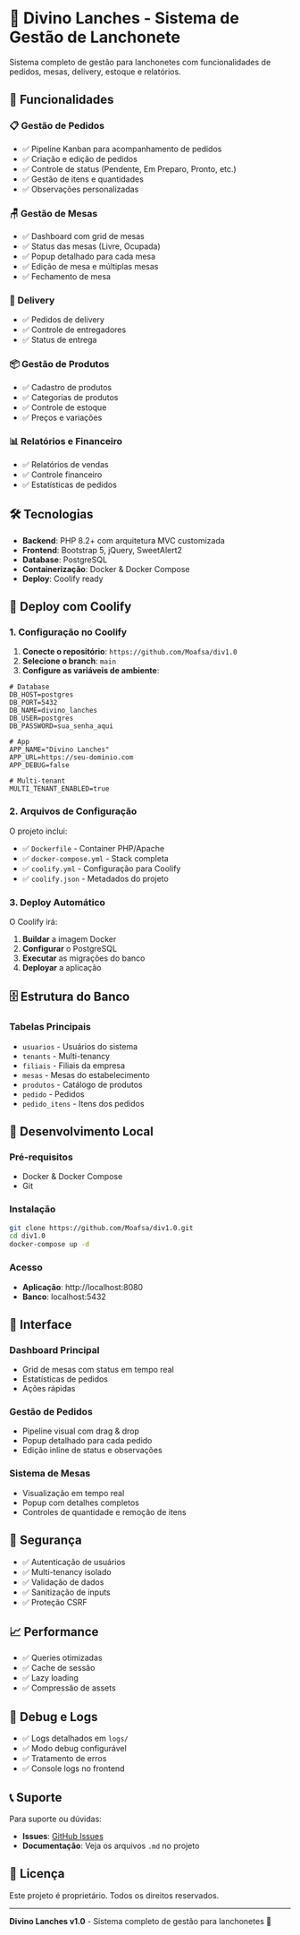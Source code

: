 # 🍔 Divino Lanches - Sistema de Gestão de Lanchonete

Sistema completo de gestão para lanchonetes com funcionalidades de pedidos, mesas, delivery, estoque e relatórios.

## 🚀 Funcionalidades

### 📋 Gestão de Pedidos
- ✅ Pipeline Kanban para acompanhamento de pedidos
- ✅ Criação e edição de pedidos
- ✅ Controle de status (Pendente, Em Preparo, Pronto, etc.)
- ✅ Gestão de itens e quantidades
- ✅ Observações personalizadas

### 🪑 Gestão de Mesas
- ✅ Dashboard com grid de mesas
- ✅ Status das mesas (Livre, Ocupada)
- ✅ Popup detalhado para cada mesa
- ✅ Edição de mesa e múltiplas mesas
- ✅ Fechamento de mesa

### 🚚 Delivery
- ✅ Pedidos de delivery
- ✅ Controle de entregadores
- ✅ Status de entrega

### 📦 Gestão de Produtos
- ✅ Cadastro de produtos
- ✅ Categorias de produtos
- ✅ Controle de estoque
- ✅ Preços e variações

### 📊 Relatórios e Financeiro
- ✅ Relatórios de vendas
- ✅ Controle financeiro
- ✅ Estatísticas de pedidos

## 🛠️ Tecnologias

- **Backend**: PHP 8.2+ com arquitetura MVC customizada
- **Frontend**: Bootstrap 5, jQuery, SweetAlert2
- **Database**: PostgreSQL
- **Containerização**: Docker & Docker Compose
- **Deploy**: Coolify ready

## 🐳 Deploy com Coolify

### 1. Configuração no Coolify

1. **Conecte o repositório**: `https://github.com/Moafsa/div1.0`
2. **Selecione o branch**: `main`
3. **Configure as variáveis de ambiente**:

```env
# Database
DB_HOST=postgres
DB_PORT=5432
DB_NAME=divino_lanches
DB_USER=postgres
DB_PASSWORD=sua_senha_aqui

# App
APP_NAME="Divino Lanches"
APP_URL=https://seu-dominio.com
APP_DEBUG=false

# Multi-tenant
MULTI_TENANT_ENABLED=true
```

### 2. Arquivos de Configuração

O projeto inclui:
- ✅ `Dockerfile` - Container PHP/Apache
- ✅ `docker-compose.yml` - Stack completa
- ✅ `coolify.yml` - Configuração para Coolify
- ✅ `coolify.json` - Metadados do projeto

### 3. Deploy Automático

O Coolify irá:
1. **Buildar** a imagem Docker
2. **Configurar** o PostgreSQL
3. **Executar** as migrações do banco
4. **Deployar** a aplicação

## 🗄️ Estrutura do Banco

### Tabelas Principais
- `usuarios` - Usuários do sistema
- `tenants` - Multi-tenancy
- `filiais` - Filiais da empresa
- `mesas` - Mesas do estabelecimento
- `produtos` - Catálogo de produtos
- `pedido` - Pedidos
- `pedido_itens` - Itens dos pedidos

## 🔧 Desenvolvimento Local

### Pré-requisitos
- Docker & Docker Compose
- Git

### Instalação
```bash
git clone https://github.com/Moafsa/div1.0.git
cd div1.0
docker-compose up -d
```

### Acesso
- **Aplicação**: http://localhost:8080
- **Banco**: localhost:5432

## 📱 Interface

### Dashboard Principal
- Grid de mesas com status em tempo real
- Estatísticas de pedidos
- Ações rápidas

### Gestão de Pedidos
- Pipeline visual com drag & drop
- Popup detalhado para cada pedido
- Edição inline de status e observações

### Sistema de Mesas
- Visualização em tempo real
- Popup com detalhes completos
- Controles de quantidade e remoção de itens

## 🔐 Segurança

- ✅ Autenticação de usuários
- ✅ Multi-tenancy isolado
- ✅ Validação de dados
- ✅ Sanitização de inputs
- ✅ Proteção CSRF

## 📈 Performance

- ✅ Queries otimizadas
- ✅ Cache de sessão
- ✅ Lazy loading
- ✅ Compressão de assets

## 🐛 Debug e Logs

- ✅ Logs detalhados em `logs/`
- ✅ Modo debug configurável
- ✅ Tratamento de erros
- ✅ Console logs no frontend

## 📞 Suporte

Para suporte ou dúvidas:
- **Issues**: [GitHub Issues](https://github.com/Moafsa/div1.0/issues)
- **Documentação**: Veja os arquivos `.md` no projeto

## 📄 Licença

Este projeto é proprietário. Todos os direitos reservados.

---

**Divino Lanches v1.0** - Sistema completo de gestão para lanchonetes 🍔